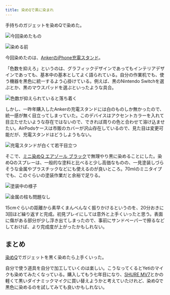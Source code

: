 ```yaml
---
title: 染めQで黒に染まれ
---
```

手持ちのガジェットを染めQで染めた。

![](https://lh3.googleusercontent.com/vHIuGE68RGbb_0X3qmtyF53H7FYMZp2P_4PIOiLyqgY6BVF_c7PqgPaB13WOuN-MUmaK9qNE69T7VilJhSbdDMJPbG3Cw5if0R9g-sdjZSKmUGy3P2nFgBMMXaOWjhZzS0V2fSspBlrG0NqKqSKXsyOEOvRCGgKsStsrAobdhBUa4v87BilbowUU "今回染めたもの")

![](https://lh4.googleusercontent.com/WWRjkw6aVlUr5WZGQrxiLkVKssqh3YLlWi50pfCAw_JOOYtYlcKG4owldIqiSRNV4brcRKjhB8v9nLFhDTzX-yi5aIWjo32jje1SVUHW-fWSmjjVPPboXoriWCH2DyGZUUeDIssFg2wyxG2vWxUoudHTeTQ1SdQKw1-PgyXoLYhVwpz6oYmeJI-W "染める前")

今回染めたのは、[AnkerのiPhone充電スタンド](https://r7kamura.com/articles/2021-09-06-anker-iphone-stand)。

「色数を抑えろ」というのは、グラフィックデザインであってもインテリアデザインであっても、基本中の基本としてよく語られている。自分の作業机でも、使う機器を黒色に統一するよう心掛けている。例えば、黒のNintendo Switchを選ぶとか、黒のマウスパッドを選ぶといったような具合。

![](https://lh6.googleusercontent.com/_9HHgtU4n0D_qF6TXAqm1cwHpo5vbm4P18emzNvUWACFJGNAPbPGPPN40oXtindvdukUMcs8DoTV1dznSgluWVo_alDKSIvVnIETNBd0ZOFScrsavt2tuHg25ND1WzzPRGrvPjvTo69RIzOFgOjIOeQUif3lNzUFuJA3MVRaQvmHSh5TDAqVEMDC "色数が抑えられていると落ち着く")

しかし、一昨年購入したAnkerの充電スタンドには白のものしか無かったので、統一感が無く目立ってしまっていた。このデバイスはアクセントカラーを入れて目立たせたいような存在ではないので、できれば周りの色と合わせて溶け込ませたい。AirPodsケースは市販のカバーが沢山存在しているので、見た目は変更可能だが、充電スタンドはどうしようもない。

![](https://lh5.googleusercontent.com/aVQ7-8UV4Yrr8DGzEtz_7QBAjt8i42ik1iijWNmCWv70b6ZcmSqRGRMHiM2swq_kkq4NwByYZlMq1to2YjGtWvDxbVGpSnsKUeFkDGcokbCQqzf4XxU466MXu4S39BjjNugtRok4HAf9gQkcziCOe0lWC2kOtvC-d2NCcFJ0uDGjNDz23dcoLUjV "充電スタンドが白くて若干目立つ")

そこで、[ミニ染めQ エアゾール ブラック](https://www.amazon.co.jp/dp/B003QMFUKO)で無理やり黒に染めることにした。染めQのスプレーは、一般的な塗料と比べると少し高価なものの、一見塗装しづらそうな金属やプラスチックなどにも使えるのが良いところ。70mlのミニタイプでも、このぐらいの塗装作業だと余裕で足りる。

![](https://lh4.googleusercontent.com/q_F1opoZH0JmON_tvMmTZWtVpGCU-Qn8dQ-29u5UMICSRn7lAk1S9Nm6r7y-2gtTTA-pV9ca_dJLuC1oqwsQutiuP5Ht3u_EyoaxlmUPxLJugbQUfWamfOcPDrnIpXgesb8vvdvPuezUhvevOWQB02v1U9SnqMF2vRhjauF5iRsYAIrIyIbbAQGt "塗装中の様子")

![](https://lh6.googleusercontent.com/KOR2nzh6tF5RagiPnDUd8aQ35Ls7LjK9qeOaIClnDrzNRgj4ritT7PXUVsxJaDuh9jPyL7TCYN1c0Fgzg6yeXUpnWQfyKdM31BTmQ3nABdOGoIMn56tYzUGGcqCaqFWzD0rSk_WloHvtqUXwrN1oXkgfeAVOaX_oHTCrQigMj_EVRlM3594nvB7w "金属の柱も問題なし")

15cmぐらいの距離から素早くまんべんなく振りかけるというのを、20分おきに3回ほど繰り返すと完成。初見プレイにしては意外と上手くいったと思う。表面に傷がある部分が少し浮き出てしまったので、事前にサンドペーパーで擦るなどしておけば、より完成度が上がったかもしれない。

まとめ
---

[染めQ](https://www.amazon.co.jp/dp/B003QMFUKO)でガジェットを黒く染めたら上手くいった。

自分で使う道具を自分で加工していくのは楽しい。こうなってくるとYetiのマイクも染めてみたくなっている。購入してもう七年目になり、[SHURE MV7](https://www.amazon.co.jp/dp/B08KY7G1GV)とかの軽くて黒いダイナミックマイクに買い替えようかと考えていたけれど、染めQで黒色に染めるのを試してみても良いかもしれない。
